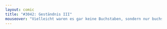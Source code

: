 ```yaml
---
layout: comic
title: "#3042: Geständnis III"
mouseover: "Vielleicht waren es gar keine Buchstaben, sondern nur buchstabenförmige Kekskrümel."
---
```


